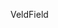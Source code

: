 <span data-ttu-id="ef90b-101">Veld</span><span class="sxs-lookup"><span data-stu-id="ef90b-101">Field</span></span>
